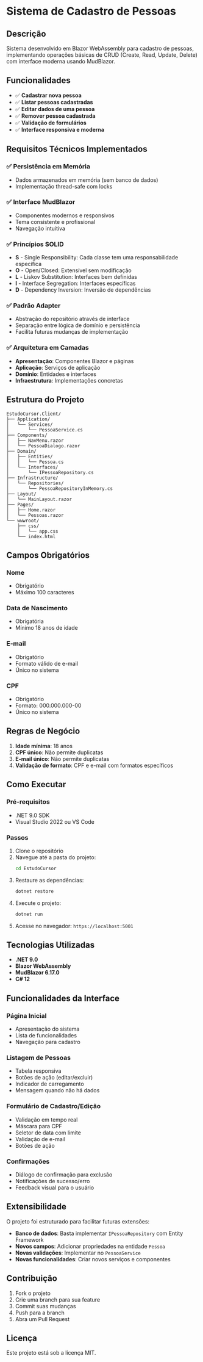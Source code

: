 # Sistema de Cadastro de Pessoas

## Descrição

Sistema desenvolvido em Blazor WebAssembly para cadastro de pessoas, implementando operações básicas de CRUD (Create, Read, Update, Delete) com interface moderna usando MudBlazor.

## Funcionalidades

- ✅ **Cadastrar nova pessoa**
- ✅ **Listar pessoas cadastradas**
- ✅ **Editar dados de uma pessoa**
- ✅ **Remover pessoa cadastrada**
- ✅ **Validação de formulários**
- ✅ **Interface responsiva e moderna**

## Requisitos Técnicos Implementados

### ✅ Persistência em Memória
- Dados armazenados em memória (sem banco de dados)
- Implementação thread-safe com locks

### ✅ Interface MudBlazor
- Componentes modernos e responsivos
- Tema consistente e profissional
- Navegação intuitiva

### ✅ Princípios SOLID
- **S** - Single Responsibility: Cada classe tem uma responsabilidade específica
- **O** - Open/Closed: Extensível sem modificação
- **L** - Liskov Substitution: Interfaces bem definidas
- **I** - Interface Segregation: Interfaces específicas
- **D** - Dependency Inversion: Inversão de dependências

### ✅ Padrão Adapter
- Abstração do repositório através de interface
- Separação entre lógica de domínio e persistência
- Facilita futuras mudanças de implementação

### ✅ Arquitetura em Camadas
- **Apresentação**: Componentes Blazor e páginas
- **Aplicação**: Serviços de aplicação
- **Domínio**: Entidades e interfaces
- **Infraestrutura**: Implementações concretas

## Estrutura do Projeto

```
EstudoCursor.Client/
├── Application/
│   └── Services/
│       └── PessoaService.cs
├── Components/
│   ├── NavMenu.razor
│   └── PessoaDialogo.razor
├── Domain/
│   ├── Entities/
│   │   └── Pessoa.cs
│   └── Interfaces/
│       └── IPessoaRepository.cs
├── Infrastructure/
│   └── Repositories/
│       └── PessoaRepositoryInMemory.cs
├── Layout/
│   └── MainLayout.razor
├── Pages/
│   ├── Home.razor
│   └── Pessoas.razor
└── wwwroot/
    ├── css/
    │   └── app.css
    └── index.html
```

## Campos Obrigatórios

### Nome
- Obrigatório
- Máximo 100 caracteres

### Data de Nascimento
- Obrigatória
- Mínimo 18 anos de idade

### E-mail
- Obrigatório
- Formato válido de e-mail
- Único no sistema

### CPF
- Obrigatório
- Formato: 000.000.000-00
- Único no sistema

## Regras de Negócio

1. **Idade mínima**: 18 anos
2. **CPF único**: Não permite duplicatas
3. **E-mail único**: Não permite duplicatas
4. **Validação de formato**: CPF e e-mail com formatos específicos

## Como Executar

### Pré-requisitos
- .NET 9.0 SDK
- Visual Studio 2022 ou VS Code

### Passos
1. Clone o repositório
2. Navegue até a pasta do projeto:
   ```bash
   cd EstudoCursor
   ```
3. Restaure as dependências:
   ```bash
   dotnet restore
   ```
4. Execute o projeto:
   ```bash
   dotnet run
   ```
5. Acesse no navegador: `https://localhost:5001`

## Tecnologias Utilizadas

- **.NET 9.0**
- **Blazor WebAssembly**
- **MudBlazor 6.17.0**
- **C# 12**

## Funcionalidades da Interface

### Página Inicial
- Apresentação do sistema
- Lista de funcionalidades
- Navegação para cadastro

### Listagem de Pessoas
- Tabela responsiva
- Botões de ação (editar/excluir)
- Indicador de carregamento
- Mensagem quando não há dados

### Formulário de Cadastro/Edição
- Validação em tempo real
- Máscara para CPF
- Seletor de data com limite
- Validação de e-mail
- Botões de ação

### Confirmações
- Diálogo de confirmação para exclusão
- Notificações de sucesso/erro
- Feedback visual para o usuário

## Extensibilidade

O projeto foi estruturado para facilitar futuras extensões:

- **Banco de dados**: Basta implementar `IPessoaRepository` com Entity Framework
- **Novos campos**: Adicionar propriedades na entidade `Pessoa`
- **Novas validações**: Implementar no `PessoaService`
- **Novas funcionalidades**: Criar novos serviços e componentes

## Contribuição

1. Fork o projeto
2. Crie uma branch para sua feature
3. Commit suas mudanças
4. Push para a branch
5. Abra um Pull Request

## Licença

Este projeto está sob a licença MIT. 